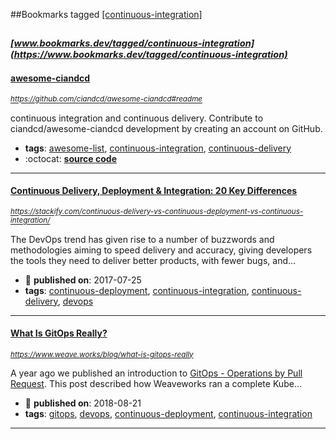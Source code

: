 ##Bookmarks tagged [[continuous-integration]](https://www.bookmarks.dev?q=[continuous-integration])

_<sup><sup>[www.bookmarks.dev/tagged/continuous-integration](https://www.bookmarks.dev/tagged/continuous-integration)</sup></sup>_
---
#### [awesome-ciandcd](https://github.com/ciandcd/awesome-ciandcd#readme)
_<sup>https://github.com/ciandcd/awesome-ciandcd#readme</sup>_

continuous integration and continuous delivery. Contribute to ciandcd/awesome-ciandcd development by creating an account on GitHub.
* **tags**: [awesome-list](../tagged/awesome-list.md), [continuous-integration](../tagged/continuous-integration.md), [continuous-delivery](../tagged/continuous-delivery.md)
* :octocat: **[source code](https://github.com/ciandcd/awesome-ciandcd#readme)**
---
#### [Continuous Delivery, Deployment & Integration: 20 Key Differences](https://stackify.com/continuous-delivery-vs-continuous-deployment-vs-continuous-integration/)
_<sup>https://stackify.com/continuous-delivery-vs-continuous-deployment-vs-continuous-integration/</sup>_

The DevOps trend has given rise to a number of buzzwords and methodologies aiming to speed delivery and accuracy, giving developers the tools they need to deliver better products, with fewer bugs, and...
* :calendar: **published on**: 2017-07-25
* **tags**: [continuous-deployment](../tagged/continuous-deployment.md), [continuous-integration](../tagged/continuous-integration.md), [continuous-delivery](../tagged/continuous-delivery.md), [devops](../tagged/devops.md)
---
#### [What Is GitOps Really?](https://www.weave.works/blog/what-is-gitops-really)
_<sup>https://www.weave.works/blog/what-is-gitops-really</sup>_

A year ago we published an introduction to [GitOps - Operations by Pull Request](https://www.weave.works/blog/gitops-operations-by-pull-request). This post described how Weaveworks ran a complete Kube...
* :calendar: **published on**: 2018-08-21
* **tags**: [gitops](../tagged/gitops.md), [devops](../tagged/devops.md), [continuous-deployment](../tagged/continuous-deployment.md), [continuous-integration](../tagged/continuous-integration.md)
---
